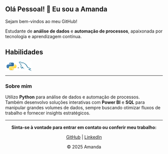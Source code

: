 <!-- Título em Markdown -->
## Olá Pessoal! :wave: Eu sou a Amanda
Sejam bem-vindos ao meu GitHub! 

<!-- Pequena descrição em HTML -->
Estudante de <strong>análise de dados</strong> e <strong>automação de processos</strong>, apaixonada por tecnologia e aprendizagem contínua.


## Habilidades

<!-- Ícone do Python -->
  <a href="https://www.python.org/" target="_blank">
    <img 
      align="center"
      alt="Python"
      height="30"
      width="40"
      src="https://raw.githubusercontent.com/devicons/devicon/master/icons/python/python-original.svg"
    />
  </a>

  <!-- Ícone do MySQL -->
  <a href="https://www.mysql.com/" target="_blank">
    <img 
      align="center"
      alt="MySQL"
      height="30"
      width="40"
      src="https://raw.githubusercontent.com/devicons/devicon/master/icons/mysql/mysql-original.svg"
    />
  </a>


---

### Sobre mim
Utilizo **Python** para análise de dados e automação de processos.  
Também desenvolvo soluções interativas com **Power BI** e **SQL** para manipular grandes volumes de dados, sempre buscando otimizar fluxos de trabalho e fornecer insights estratégicos.

---

<p align="center">
  <strong>Sinta-se à vontade para entrar em contato ou conferir meu trabalho:</strong>
</p>

<div align="center">
  <a href="https://github.com/Amandasanttiago" target="_blank">GitHub</a> |
  <a href="https://www.linkedin.com/in//amanda-beatriz-data-cience" target="_blank">LinkedIn</a>
</div>

<p align="center">© 2025 Amanda</p>

